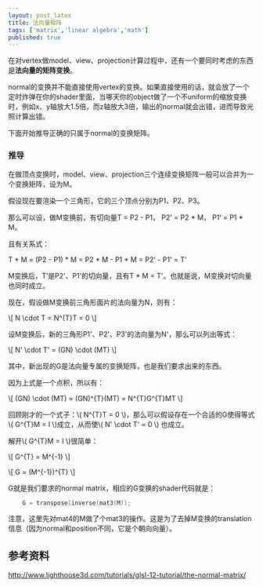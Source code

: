 ```yaml
---
layout: post_latex
title: 法向量矩阵
tags: ['matrix','linear algebra','math']
published: true
---
```


在对vertex做model、view、projection计算过程中，还有一个要同时考虑的东西是**法向量的矩阵变换**。

normal的变换并不能直接使用vertex的变换。如果直接使用的话，就会放了一个定时炸弹在你的shader里面，当哪天你的object做了一个不uniform的缩放变换时，例如x、y轴放大1.5倍，而z轴放大3倍，输出的normal就会出错，进而导致光照计算出错。

下面开始推导正确的只属于normal的变换矩阵。


<!--more-->

### 推导

在做顶点变换时，model、view、projection三个连续变换矩阵一般可以合并为一个变换矩阵，设为M。

假设现在要渲染一个三角形，它的三个顶点分别为P1、P2、P3。

那么可以设，做M变换前，有切向量T = P2 - P1， P2' = P2 * M， P1‘ = P1 * M。

且有关系式：

T * M = (P2 - P1) * M = P2 * M - P1 * M = P2' - P1' =  T'

M变换后，T’是P2'、P1'的切向量，且有T * M = T'。也就是说，M变换对切向量也同时成立。

现在，假设做M变换前三角形面片的法向量为N，则有：

\\[ N \cdot T = N\^\{T\}T = 0 \\]

设M变换后，新的三角形P1'、P2'、P3'的法向量为N'，那么可以列出等式：


\\[ N' \\cdot T' = (GN) \cdot (MT) \\]

其中，新出现的G是法向量专属的变换矩阵，也是我们要求出来的东西。

因为上式是一个点积，所以有：

\\[ (GN) \cdot (MT) =  (GN)\^\{T\}(MT) = N\^\{T\}G\^\{T\}MT  \\]

回顾刚才的一个式子：\\( N\^\{T\}T = 0 \\)，那么可以假设存在一个合适的G使得等式\\( G\^\{T\}M = I \\)成立，从而使\\( N' \\cdot T' = 0 \\) 也成立。

解开\\( G\^\{T\}M = I \\)很简单：

\\[ G\^\{T\} = M\^\{-1\} \\]

\\[ G = (M\^\{-1\})\^\{T\} \\]

G就是我们要求的normal matrix，相应的G变换的shader代码就是：

```c
    G = transpose(inverse(mat3(M));
```

注意，这里先对mat4的M做了个mat3的操作。这是为了去掉M变换的translation信息（因为normal和position不同，它是个朝向向量）。

## 参考资料 

http://www.lighthouse3d.com/tutorials/glsl-12-tutorial/the-normal-matrix/
